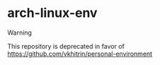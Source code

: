 # arch-linux-env

> [!WARNING]
> This repository is deprecated in favor of <https://github.com/vkhitrin/personal-environment>
